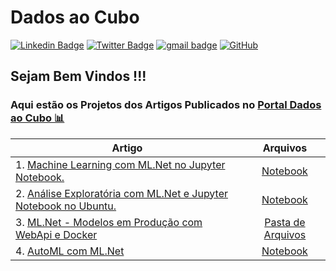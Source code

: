 # Dados ao Cubo

[![Linkedin Badge](https://img.shields.io/badge/-LinkedIn-blue?style=flat-square&logo=Linkedin&logoColor=white&link=https://www.linkedin.com/in/davi-ramos/)](https://www.linkedin.com/in/davi-ramos/)
[![Twitter Badge](https://img.shields.io/badge/-Twitter-1DA1F2?style=flat-square&logo=Twitter&logoColor=white&link=https://twitter.com/Daviinfo/)](https://twitter.com/Daviinfo/)
[![gmail badge](https://img.shields.io/badge/Davi_Ramos-30302f?style=flat&logo=Gmail&logoColor=Red&link=mailto:davi.ramos@gmail.com)](mailto:davi.ramos@gmail.com)
<a href="https://github.com/DaviRamos"><img src="https://img.shields.io/github/followers/DaviRamos.svg?label=GitHub&style=social" alt="GitHub"></a>

## Sejam Bem Vindos !!!

### Aqui estão os Projetos dos Artigos Publicados no <a href="https://dadosaocubo.com/author/dramos/" target="_blank">**Portal Dados ao Cubo 📊**</a>

| Artigo        | Arquivos      |
| ------------- |:-------------:|
| 1. <a href="https://dadosaocubo.com/machine-learning-com-ml-net-no-jupyter-notebook/" target="_blank">Machine Learning com ML.Net no Jupyter Notebook.</a>     | [Notebook](../master/ML.Net%201%20-%20RegressaoLinear.ipynb)| 
|2. <a href="https://dadosaocubo.com/analise-exploratoria-com-ml-net-e-jupyter-notebook-no-ubuntu/" target="_blank">Análise Exploratória com ML.Net e Jupyter Notebook no Ubuntu.</a>     | [Notebook](../master/ML.Net%202%20-%20Dataframe%20e%20Regressao.ipynb)      |
|3. <a href="https://dadosaocubo.com/ml-net-modelos-em-producao-com-webapi-e-docker/" target="_blank">ML.Net - Modelos em Produção com WebApi e Docker</a>     | [Pasta de Arquivos](../master/ML.Net%203%20-%20HousePrice_WebApi)      |
|4. <a href="#" target="_blank">AutoML com ML.Net </a>     | [Notebook](../master/ML.Net%204%20-%20AutoML-Experimento%20de%20Regressao.ipynb)      |

